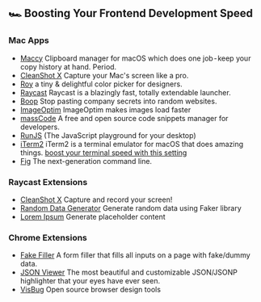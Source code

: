 ## 🏎️ Boosting Your Frontend Development Speed

### Mac Apps

- [Maccy](https://maccy.app/) Clipboard manager for macOS which does one job - keep your copy history at hand. Period.
- [CleanShot X](https://cleanshot.com/) Capture your Mac's screen like a pro.
- [Roy](https://www.useroy.com/) a tiny & delightful color picker for designers.
- [Raycast](https://www.raycast.com/) Raycast is a blazingly fast, totally extendable launcher.
- [Boop](https://boop.okat.best/) Stop pasting company secrets into random websites.
- [ImageOptim](https://imageoptim.com/mac) ImageOptim makes images load faster
- [massCode](https://masscode.io/) A free and open source code snippets manager for developers.
- [RunJS](https://runjs.app/) (The JavaScript playground for your desktop)
- [iTerm2](https://iterm2.com/) iTerm2 is a terminal emulator for macOS that does amazing things. [boost your terminal speed with this setting](https://medium.com/@muhammeteser/kendime-not-iterm-i-etkili-kullanmak-300cf8245580)
- [Fig](https://fig.io/) The next-generation command line.

### Raycast Extensions

- [CleanShot X](https://www.raycast.com/Aayush9029/cleanshotx) Capture and record your screen!
- [Random Data Generator](https://www.raycast.com/loris/random) Generate random data using Faker library
- [Lorem Ipsum](https://www.raycast.com/AntonNiklasson/lorem-ipsum) Generate placeholder content

### Chrome Extensions

- [Fake Filler](https://chrome.google.com/webstore/detail/fake-filler/bnjjngeaknajbdcgpfkgnonkmififhfo) A form filler that fills all inputs on a page with fake/dummy data.
- [JSON Viewer](https://chrome.google.com/webstore/detail/json-viewer/gbmdgpbipfallnflgajpaliibnhdgobh) The most beautiful and customizable JSON/JSONP highlighter that your eyes have ever seen.
- [VisBug](https://chrome.google.com/webstore/detail/visbug/cdockenadnadldjbbgcallicgledbeoc) Open source browser design tools

